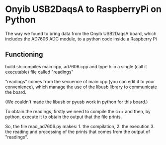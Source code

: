 # Onyib USB2DaqsA to RaspberryPi on Python
The way we found to bring data from the Onyib USB2DaqsA board, which includes the AD7606 ADC module, to a python code inside a Raspberry Pi

## Functioning

build.sh compiles main.cpp, ad7606.cpp and type.h in a single (call it executable) file called "readings"

"readings" comes from the secuence of main.cpp (you can edit it to your convenience), which manage the use of the libusb library to communicate the board.

(We couldn't made the libusb or pyusb work in python for this board.)

To obtain the readings, firstly we need to compile the c++ and then, by python, execute it to obtain the output that the file prints.

So, the file read_ad7606.py makes: 
    1. the compilation, 
    2. the execution 
    3. the reading and processing of the prints that comes from the output of "readings".

